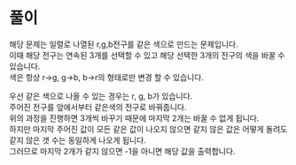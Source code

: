 # 풀이

해당 문제는 일렬로 나열된 r,g,b전구를 같은 색으로 만드는 문제입니다.  
이때 해당 전구는 연속된 3개를 선택할 수 있고 해당 선택한 3개의 전구의 색을 바꿀 수 있습니다.  
색은 항상 r->g, g->b, b->r의 형태로만 변경 할 수 있습니다.  

우선 같은 색으로 나올 수 있는 경우는 r, g, b가 있습니다.  
주어진 전구를 앞에서부터 같은색의 전구로 바꿔줍니다.  
위의 과정을 진행하면 3개씩 바꾸기 때문에 마지막 2개는 바꿀 수 없게 됩니다.  
하지만 마지막 주어진 값이 모든 같은 값이 나오지 않으면 같지 않은 값은 어떻게 돌려도 같지 않은 갯 수는 동일하게 나오게 됩니다.  
그러므로 마지막 2개가 같지 않으면 -1을 아니면 해당 값을 출력합니다.